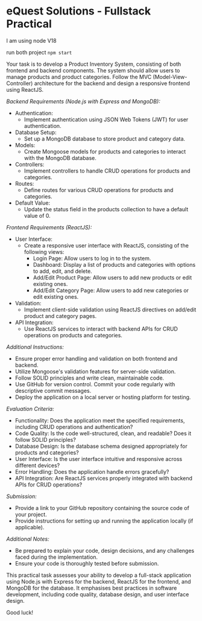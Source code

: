 # eQuest Solutions - Fullstack Practical


I am using node  V18

run both project 
`npm start`


Your task is to develop a Product Inventory System, consisting of both frontend and backend components. The system should allow users to manage products and product categories. Follow the MVC (Model-View-Controller) architecture for the backend and design a responsive frontend using ReactJS.

*Backend Requirements (Node.js with Express and MongoDB):*

* Authentication:
    * Implement authentication using JSON Web Tokens (JWT) for user authentication.
* Database Setup:
    * Set up a MongoDB database to store product and category data.
* Models:
    * Create Mongoose models for products and categories to interact with the MongoDB database.
* Controllers:
    * Implement controllers to handle CRUD operations for products and categories.
* Routes:
    * Define routes for various CRUD operations for products and categories.
* Default Value:
    * Update the status field in the products collection to have a default value of 0.

*Frontend Requirements (ReactJS):*
- User Interface:
    - Create a responsive user interface with ReactJS, consisting of the following views:
        - Login Page: Allow users to log in to the system.
        - Dashboard: Display a list of products and categories with options to add, edit, and delete.
        - Add/Edit Product Page: Allow users to add new products or edit existing ones.
        - Add/Edit Category Page: Allow users to add new categories or edit existing ones.
- Validation:
    - Implement client-side validation using ReactJS directives on add/edit product and category pages.
- API Integration:
   - Use ReactJS services to interact with backend APIs for CRUD operations on products and categories.

*Additional Instructions:*
- Ensure proper error handling and validation on both frontend and backend.
- Utilize Mongoose's validation features for server-side validation.
- Follow SOLID principles and write clean, maintainable code.
- Use GitHub for version control. Commit your code regularly with descriptive commit messages.
- Deploy the application on a local server or hosting platform for testing.

*Evaluation Criteria:*
- Functionality: Does the application meet the specified requirements, including CRUD operations and authentication?
- Code Quality: Is the code well-structured, clean, and readable? Does it follow SOLID principles?
- Database Design: Is the database schema designed appropriately for products and categories?
- User Interface: Is the user interface intuitive and responsive across different devices?
- Error Handling: Does the application handle errors gracefully?
- API Integration: Are ReactJS services properly integrated with backend APIs for CRUD operations?

*Submission:*
- Provide a link to your GitHub repository containing the source code of your project.
- Provide instructions for setting up and running the application locally (if applicable).

*Additional Notes:*
- Be prepared to explain your code, design decisions, and any challenges faced during the implementation.
- Ensure your code is thoroughly tested before submission.

This practical task assesses your ability to develop a full-stack application using Node.js with Express for the backend, ReactJS for the frontend, and MongoDB for the database. It emphasises best practices in software development, including code quality, database design, and user interface design. 

Good luck!
